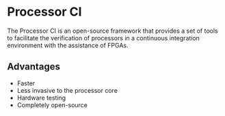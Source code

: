 # Processor CI

The Processor CI is an open-source framework that provides a set of tools to facilitate the verification of processors in a continuous integration environment with the assistance of FPGAs.

## Advantages

- Faster
- Less invasive to the processor core
- Hardware testing
- Completely open-source